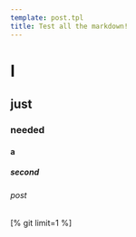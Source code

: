 ```yaml
---
template: post.tpl
title: Test all the markdown!
---
```


# I
## just
### needed
#### a
##### second
###### post

[% git limit=1 %]

